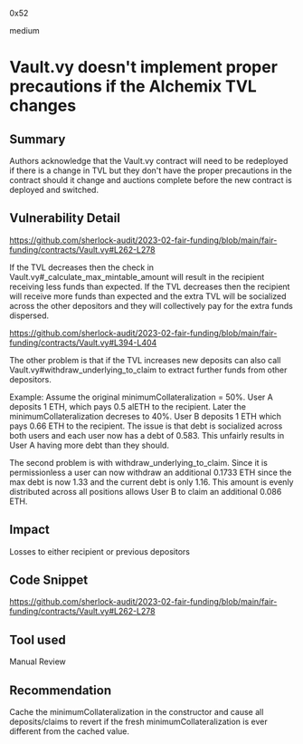 0x52

medium

# Vault.vy doesn't implement proper precautions if the Alchemix TVL changes

## Summary

Authors acknowledge that the Vault.vy contract will need to be redeployed if there is a change in TVL but they don't have the proper precautions in the contract should it change and auctions complete before the new contract is deployed and switched.

## Vulnerability Detail

https://github.com/sherlock-audit/2023-02-fair-funding/blob/main/fair-funding/contracts/Vault.vy#L262-L278

If the TVL decreases then the check in Vault.vy#_calculate_max_mintable_amount will result in the recipient receiving less funds than expected. If the TVL decreases then the recipient will receive more funds than expected and the extra TVL will be socialized across the other depositors and they will collectively pay for the extra funds dispersed.

https://github.com/sherlock-audit/2023-02-fair-funding/blob/main/fair-funding/contracts/Vault.vy#L394-L404

The other problem is that if the TVL increases new deposits can also call Vault.vy#withdraw_underlying_to_claim to extract further funds from other depositors.

Example:
Assume the original minimumCollateralization = 50%. User A deposits 1 ETH, which pays 0.5 alETH to the recipient. Later the minimumCollateralization decreses to 40%. User B deposits 1 ETH which pays 0.66 ETH to the recipient. The issue is that debt is socialized across both users and each user now has a debt of 0.583. This unfairly results in User A having more debt than they should. 

The second problem is with withdraw_underlying_to_claim. Since it is permissionless a user can now withdraw an additional 0.1733 ETH since the max debt is now 1.33 and the current debt is only 1.16. This amount is evenly distributed across all positions allows User B to claim an additional 0.086 ETH.

## Impact

Losses to either recipient or previous depositors

## Code Snippet

https://github.com/sherlock-audit/2023-02-fair-funding/blob/main/fair-funding/contracts/Vault.vy#L262-L278

## Tool used

Manual Review

## Recommendation

Cache the minimumCollateralization in the constructor and cause all deposits/claims to revert if the fresh minimumCollateralization is ever different from the cached value.